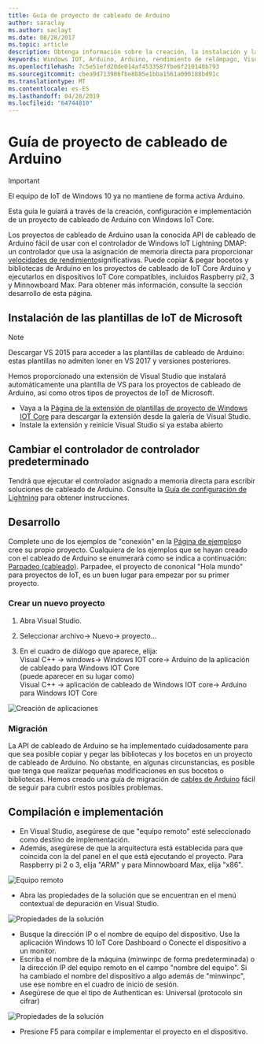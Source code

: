 ```yaml
---
title: Guía de proyecto de cableado de Arduino
author: saraclay
ms.author: saclayt
ms.date: 08/28/2017
ms.topic: article
description: Obtenga información sobre la creación, la instalación y la implementación de un proyecto de cableado de Arduino con Windows IoT Core.
keywords: Windows IOT, Arduino, Arduino, rendimiento de relámpago, Visual Studio
ms.openlocfilehash: 7c5e51efd20de014af4533587fbe6f210140b793
ms.sourcegitcommit: cbea9d713986fbe8b85e1bba1561a000188bd91c
ms.translationtype: MT
ms.contentlocale: es-ES
ms.lasthandoff: 04/28/2019
ms.locfileid: "64744810"
---
```

# <a name="arduino-wiring-project-guide"></a>Guía de proyecto de cableado de Arduino

> [!IMPORTANT]
> El equipo de IoT de Windows 10 ya no mantiene de forma activa Arduino.

Esta guía le guiará a través de la creación, configuración e implementación de un proyecto de cableado de Arduino con Windows IoT Core.

Los proyectos de cableado de Arduino usan la conocida API de cableado de Arduino fácil de usar con el controlador de Windows IoT Lightning DMAP: un controlador que usa la asignación de memoria directa para proporcionar [velocidades de rendimiento](../develop-your-app/LightningPerformance.md)significativas. Puede copiar & pegar bocetos y bibliotecas de Arduino en los proyectos de cableado de IoT Core Arduino y ejecutarlos en dispositivos IoT Core compatibles, incluidos Raspberry pi2, 3 y Minnowboard Max. Para obtener más información, consulte la sección desarrollo de esta página.

## <a name="install-the-microsoft-iot-templates"></a>Instalación de las plantillas de IoT de Microsoft

> [!NOTE]
> Descargar VS 2015 para acceder a las plantillas de cableado de Arduino: estas plantillas no admiten loner en VS 2017 y versiones posteriores.

Hemos proporcionado una extensión de Visual Studio que instalará automáticamente una plantilla de VS para los proyectos de cableado de Arduino, así como otros tipos de proyectos de IoT de Microsoft. 

- Vaya a la [Página de la extensión de plantillas de proyecto de Windows IOT Core](https://go.microsoft.com/fwlink/?linkid=847472) para descargar la extensión desde la galería de Visual Studio.
- Instale la extensión y reinicie Visual Studio si ya estaba abierto

## <a name="change-the-default-controller-driver"></a>Cambiar el controlador de controlador predeterminado

Tendrá que ejecutar el controlador asignado a memoria directa para escribir soluciones de cableado de Arduino. Consulte la [Guía de configuración de Lightning](../develop-your-app/LightningSetup.md) para obtener instrucciones.

## <a name="develop"></a>Desarrollo
Complete uno de los ejemplos de "conexión" en la [Página de ejemplos](https://developer.microsoft.com/en-us/windows/iot/samples)o cree su propio proyecto. Cualquiera de los ejemplos que se hayan creado con el cableado de Arduino se enumerará como se indica a continuación: [Parpadeo (cableado)](https://developer.microsoft.com/en-us/windows/iot/samples/helloblinkybackgroundwiring). Parpadee, el proyecto de cononical "Hola mundo" para proyectos de IoT, es un buen lugar para empezar por su primer proyecto.

### <a name="create-a-new-project"></a>Crear un nuevo proyecto
1. Abra Visual Studio.

2. Seleccionar archivo-> Nuevo-> proyecto...

3. En el cuadro de diálogo que aparece, elija:  
Visual C++ -> windows-> Windows IOT core-> Arduino de la aplicación de cableado para Windows IOT Core  
(puede aparecer en su lugar como)  
Visual C++ -> aplicación de cableado de Windows IOT core-> Arduino para Windows IOT Core 


![Creación de aplicaciones](../media/ArduinoWiring/appcreate.png)

### <a name="porting"></a>Migración

La API de cableado de Arduino se ha implementado cuidadosamente para que sea posible copiar y pegar las bibliotecas y los bocetos en un proyecto de cableado de Arduino. No obstante, en algunas circunstancias, es posible que tenga que realizar pequeñas modificaciones en sus bocetos o bibliotecas. Hemos creado una guía de migración de [cables de Arduino](ArduinoWiringPortingGuide.md) fácil de seguir para cubrir estos posibles problemas.

## <a name="build-and-deploy"></a>Compilación e implementación

- En Visual Studio, asegúrese de que "equipo remoto" esté seleccionado como destino de implementación.
- Además, asegúrese de que la arquitectura está establecida para que coincida con la del panel en el que está ejecutando el proyecto. Para Raspberry pi 2 o 3, elija "ARM" y para Minnowboard Max, elija "x86".

![Equipo remoto](../media/ArduinoWiring/wiringapp_remotemachine.png)

- Abra las propiedades de la solución que se encuentran en el menú contextual de depuración en Visual Studio.

![Propiedades de la solución](../media/ArduinoWiring/wiringapp_properties.png)

- Busque la dirección IP o el nombre de equipo del dispositivo. Use la aplicación Windows 10 IoT Core Dashboard o Conecte el dispositivo a un monitor.
- Escriba el nombre de la máquina (minwinpc de forma predeterminada) o la dirección IP del equipo remoto en el campo "nombre del equipo". Si ha cambiado el nombre del dispositivo a algo además de "minwinpc", use ese nombre en el cuadro de inicio de sesión.
- Asegúrese de que el tipo de Authentican es: Universal (protocolo sin cifrar)

![Propiedades de la solución](../media/ArduinoWiring/wiringapp_properties2.png)

- Presione F5 para compilar e implementar el proyecto en el dispositivo.
